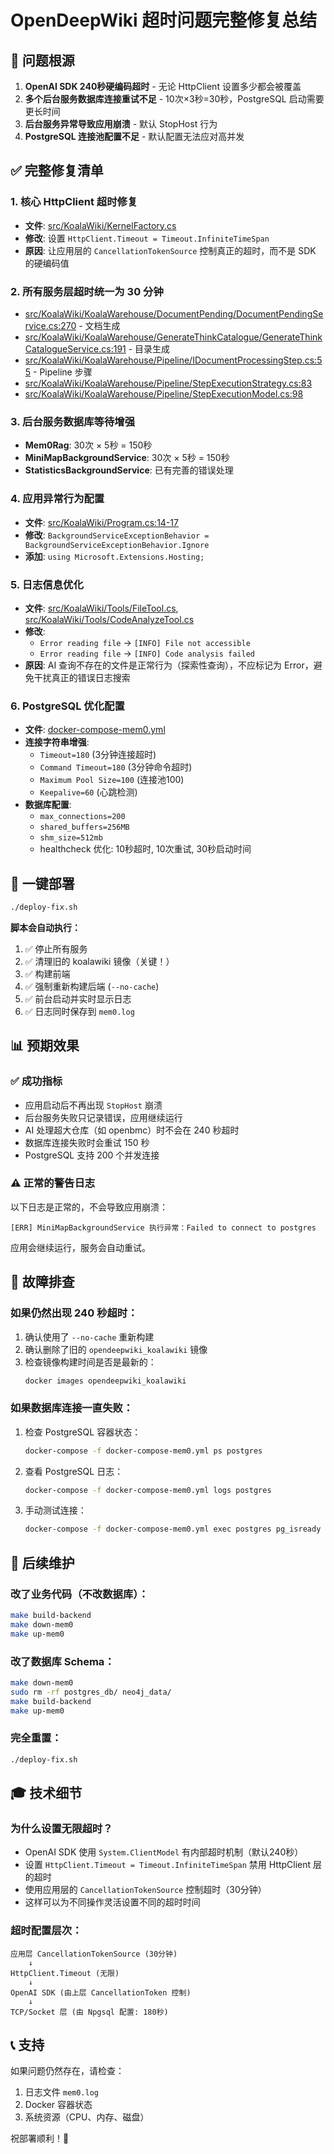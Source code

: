# OpenDeepWiki 超时问题完整修复总结

## 🎯 问题根源

1. **OpenAI SDK 240秒硬编码超时** - 无论 HttpClient 设置多少都会被覆盖
2. **多个后台服务数据库连接重试不足** - 10次×3秒=30秒，PostgreSQL 启动需要更长时间
3. **后台服务异常导致应用崩溃** - 默认 StopHost 行为
4. **PostgreSQL 连接池配置不足** - 默认配置无法应对高并发

## ✅ 完整修复清单

### 1. **核心 HttpClient 超时修复**
- **文件**: [src/KoalaWiki/KernelFactory.cs](src/KoalaWiki/KernelFactory.cs)
- **修改**: 设置 `HttpClient.Timeout = Timeout.InfiniteTimeSpan`
- **原因**: 让应用层的 `CancellationTokenSource` 控制真正的超时，而不是 SDK 的硬编码值

### 2. **所有服务层超时统一为 30 分钟**
- [src/KoalaWiki/KoalaWarehouse/DocumentPending/DocumentPendingService.cs:270](src/KoalaWiki/KoalaWarehouse/DocumentPending/DocumentPendingService.cs#L270) - 文档生成
- [src/KoalaWiki/KoalaWarehouse/GenerateThinkCatalogue/GenerateThinkCatalogueService.cs:191](src/KoalaWiki/KoalaWarehouse/GenerateThinkCatalogue/GenerateThinkCatalogueService.cs#L191) - 目录生成
- [src/KoalaWiki/KoalaWarehouse/Pipeline/IDocumentProcessingStep.cs:55](src/KoalaWiki/KoalaWarehouse/Pipeline/IDocumentProcessingStep.cs#L55) - Pipeline 步骤
- [src/KoalaWiki/KoalaWarehouse/Pipeline/StepExecutionStrategy.cs:83](src/KoalaWiki/KoalaWarehouse/Pipeline/StepExecutionStrategy.cs#L83)
- [src/KoalaWiki/KoalaWarehouse/Pipeline/StepExecutionModel.cs:98](src/KoalaWiki/KoalaWarehouse/Pipeline/StepExecutionModel.cs#L98)

### 3. **后台服务数据库等待增强**
- **Mem0Rag**: 30次 × 5秒 = 150秒
- **MiniMapBackgroundService**: 30次 × 5秒 = 150秒
- **StatisticsBackgroundService**: 已有完善的错误处理

### 4. **应用异常行为配置**
- **文件**: [src/KoalaWiki/Program.cs:14-17](src/KoalaWiki/Program.cs#L14-L17)
- **修改**: `BackgroundServiceExceptionBehavior = BackgroundServiceExceptionBehavior.Ignore`
- **添加**: `using Microsoft.Extensions.Hosting;`

### 5. **日志信息优化**
- **文件**: [src/KoalaWiki/Tools/FileTool.cs](src/KoalaWiki/Tools/FileTool.cs), [src/KoalaWiki/Tools/CodeAnalyzeTool.cs](src/KoalaWiki/Tools/CodeAnalyzeTool.cs)
- **修改**:
  - `Error reading file` → `[INFO] File not accessible`
  - `Error reading file` → `[INFO] Code analysis failed`
- **原因**: AI 查询不存在的文件是正常行为（探索性查询），不应标记为 Error，避免干扰真正的错误日志搜索

### 6. **PostgreSQL 优化配置**
- **文件**: [docker-compose-mem0.yml](docker-compose-mem0.yml)
- **连接字符串增强**:
  - `Timeout=180` (3分钟连接超时)
  - `Command Timeout=180` (3分钟命令超时)
  - `Maximum Pool Size=100` (连接池100)
  - `Keepalive=60` (心跳检测)
- **数据库配置**:
  - `max_connections=200`
  - `shared_buffers=256MB`
  - `shm_size=512mb`
  - healthcheck 优化: 10秒超时, 10次重试, 30秒启动时间

## 🚀 一键部署

```bash
./deploy-fix.sh
```

**脚本会自动执行：**
1. ✅ 停止所有服务
2. ✅ 清理旧的 koalawiki 镜像（关键！）
3. ✅ 构建前端
4. ✅ 强制重新构建后端 (`--no-cache`)
5. ✅ 前台启动并实时显示日志
6. ✅ 日志同时保存到 `mem0.log`

## 📊 预期效果

### ✅ 成功指标
- 应用启动后不再出现 `StopHost` 崩溃
- 后台服务失败只记录错误，应用继续运行
- AI 处理超大仓库（如 openbmc）时不会在 240 秒超时
- 数据库连接失败时会重试 150 秒
- PostgreSQL 支持 200 个并发连接

### ⚠️ 正常的警告日志
以下日志是正常的，不会导致应用崩溃：
```
[ERR] MiniMapBackgroundService 执行异常：Failed to connect to postgres
```
应用会继续运行，服务会自动重试。

## 🔧 故障排查

### 如果仍然出现 240 秒超时：
1. 确认使用了 `--no-cache` 重新构建
2. 确认删除了旧的 `opendeepwiki_koalawiki` 镜像
3. 检查镜像构建时间是否是最新的：
   ```bash
   docker images opendeepwiki_koalawiki
   ```

### 如果数据库连接一直失败：
1. 检查 PostgreSQL 容器状态：
   ```bash
   docker-compose -f docker-compose-mem0.yml ps postgres
   ```
2. 查看 PostgreSQL 日志：
   ```bash
   docker-compose -f docker-compose-mem0.yml logs postgres
   ```
3. 手动测试连接：
   ```bash
   docker-compose -f docker-compose-mem0.yml exec postgres pg_isready
   ```

## 📝 后续维护

### 改了业务代码（不改数据库）：
```bash
make build-backend
make down-mem0
make up-mem0
```

### 改了数据库 Schema：
```bash
make down-mem0
sudo rm -rf postgres_db/ neo4j_data/
make build-backend
make up-mem0
```

### 完全重置：
```bash
./deploy-fix.sh
```

## 🎓 技术细节

### 为什么设置无限超时？
- OpenAI SDK 使用 `System.ClientModel` 有内部超时机制（默认240秒）
- 设置 `HttpClient.Timeout = Timeout.InfiniteTimeSpan` 禁用 HttpClient 层的超时
- 使用应用层的 `CancellationTokenSource` 控制超时（30分钟）
- 这样可以为不同操作灵活设置不同的超时时间

### 超时配置层次：
```
应用层 CancellationTokenSource (30分钟)
    ↓
HttpClient.Timeout (无限)
    ↓
OpenAI SDK (由上层 CancellationToken 控制)
    ↓
TCP/Socket 层 (由 Npgsql 配置: 180秒)
```

## 📞 支持

如果问题仍然存在，请检查：
1. 日志文件 `mem0.log`
2. Docker 容器状态
3. 系统资源（CPU、内存、磁盘）

祝部署顺利！🎉
